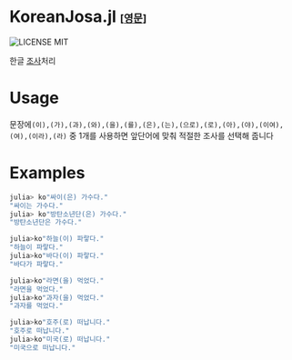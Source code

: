 # KoreanJosa.jl <font size=4>[[영문](README.md)]</font>
![LICENSE MIT](https://img.shields.io/badge/license-MIT-brightgreen.svg?style=flat-square)

한글 [조사](https://ko.wikipedia.org/wiki/토씨)처리 

# Usage 

문장에`(이),(가),(과),(와),(을),(를),(은),(는),(으로),(로),(아),(야),(이여),(여),(이라),(라)` 중 1개를 사용하면 앞단어에 맞춰 적절한 조사를 선택해 줍니다  


# Examples
```julia
julia> ko"싸이(은) 가수다."
"싸이는 가수다."
julia> ko"방탄소년단(은) 가수다."	
"방탄소년단은 가수다."
```

```julia
julia>ko"하늘(이) 파랗다."	
"하늘이 파랗다."
julia>ko"바다(이) 파랗다."	
"바다가 파랗다."	
```

```julia
julia>ko"라면(을) 먹었다."	
"라면을 먹었다."
julia>ko"과자(을) 먹었다."
"과자를 먹었다."
```	

```julia
julia>ko"호주(로) 떠납니다."	
"호주로 떠납니다."
julia>ko"미국(로) 떠납니다."	
"미국으로 떠납니다."
```

